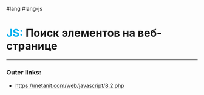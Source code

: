 #lang #lang-js
# <font color="#00b0f0">JS:</font> Поиск элементов на веб-странице
---
### Outer links:
- https://metanit.com/web/javascript/8.2.php